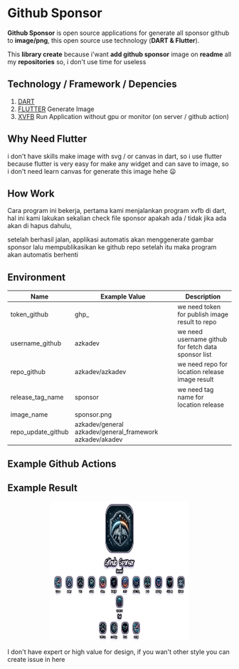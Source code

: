 # Github Sponsor
 
**Github Sponsor** is open source applications for generate all sponsor github to **image/png**, this open source use technology (**DART & Flutter**).

This **library create** because i'want **add github sponsor** image on **readme** all my **repositories** so, i don't use time for useless

## Technology / Framework / Depencies

1. [DART]() 
2. [FLUTTER]() Generate Image
3. [XVFB]() Run Application without gpu or monitor (on server / github action)

## Why Need Flutter

i don't have skills make image with svg / or canvas in dart, so i use flutter because flutter is very easy for make any widget and can save to image, so i don't need learn canvas for generate this image hehe 😦

## How Work

Cara program ini bekerja, pertama kami menjalankan program xvfb di dart, hal ini kami lakukan sekalian check file sponsor apakah ada / tidak jika ada akan di hapus dahulu, 

setelah berhasil jalan, applikasi automatis akan menggenerate gambar sponsor lalu mempublikasikan ke github repo setelah itu maka program akan automatis berhenti

## Environment

| Name               | Example Value                                            | Description                                         |
|--------------------|----------------------------------------------------------|-----------------------------------------------------|
| token_github       | ghp_                                                     | we need token for publish image result to repo      |
| username_github    | azkadev                                                  | we need username github for fetch data sponsor list |
| repo_github        | azkadev/azkadev                                          | we need repo for location release image result      |
| release_tag_name   | sponsor                                                  | we need tag name for location release               |
| image_name         | sponsor.png                                              |                                                     |
| repo_update_github | azkadev/general azkadev/general_framework azkadev/akadev |                                                     |
## Example Github Actions

## Example Result

<!-- ![](.github/sponsor_u.png) -->

<!-- ![](.github/sponsor.png) -->


<p align="center"> 
    <img src=".github/sponsor.png" width="312" height="312">
</p>

<!-- <img align="center" src=".github/sponsor.png"> -->

I don't have expert or high value for design, if you wan't other style you can create issue in here 